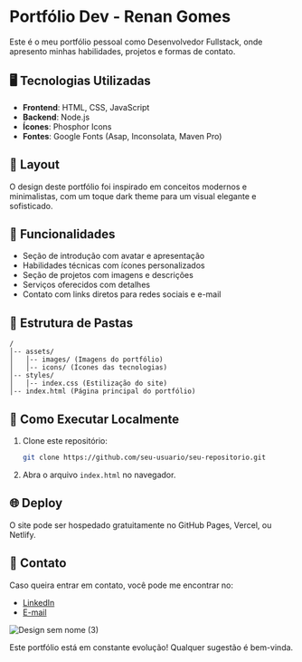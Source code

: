 # Portfólio Dev - Renan Gomes

Este é o meu portfólio pessoal como Desenvolvedor Fullstack, onde apresento minhas habilidades, projetos e formas de contato.

## 🖥️ Tecnologias Utilizadas
- **Frontend**: HTML, CSS, JavaScript
- **Backend**: Node.js
- **Ícones**: Phosphor Icons
- **Fontes**: Google Fonts (Asap, Inconsolata, Maven Pro)

## 🎨 Layout
O design deste portfólio foi inspirado em conceitos modernos e minimalistas, com um toque dark theme para um visual elegante e sofisticado.

## 🚀 Funcionalidades
- Seção de introdução com avatar e apresentação
- Habilidades técnicas com ícones personalizados
- Seção de projetos com imagens e descrições
- Serviços oferecidos com detalhes
- Contato com links diretos para redes sociais e e-mail

## 📂 Estrutura de Pastas
```
/
│-- assets/
│   │-- images/ (Imagens do portfólio)
│   │-- icons/ (Ícones das tecnologias)
│-- styles/
│   │-- index.css (Estilização do site)
│-- index.html (Página principal do portfólio)
```

## 🔧 Como Executar Localmente
1. Clone este repositório:
   ```sh
   git clone https://github.com/seu-usuario/seu-repositorio.git
   ```
2. Abra o arquivo `index.html` no navegador.

## 🌐 Deploy
O site pode ser hospedado gratuitamente no GitHub Pages, Vercel, ou Netlify.

## 📩 Contato
Caso queira entrar em contato, você pode me encontrar no:
- [LinkedIn](https://www.linkedin.com/in/renan-gomes-451ba51b5/)
- [E-mail](rennanggmdev@gmail.com)


![Design sem nome (3)](https://github.com/user-attachments/assets/ecbcbe7e-26ea-4aa2-abd4-28741e5d958a)


Este portfólio está em constante evolução! Qualquer sugestão é bem-vinda. 

